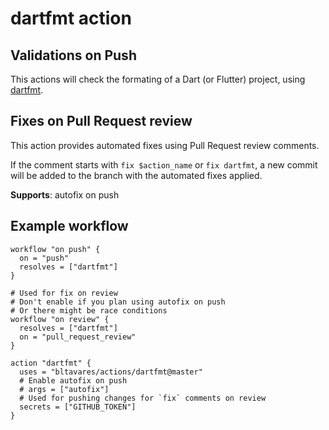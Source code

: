 # dartfmt action

## Validations on Push

This actions will check the formating of a Dart (or Flutter) project,
using [dartfmt](https://github.com/dart-lang/dart_style).

## Fixes on Pull Request review

This action provides automated fixes using Pull Request review comments.

If the comment starts with `fix $action_name` or `fix dartfmt`, a new commit
will be added to the branch with the automated fixes applied.

**Supports**: autofix on push

## Example workflow

```hcl
workflow "on push" {
  on = "push"
  resolves = ["dartfmt"]
}

# Used for fix on review
# Don't enable if you plan using autofix on push
# Or there might be race conditions
workflow "on review" {
  resolves = ["dartfmt"]
  on = "pull_request_review"
}

action "dartfmt" {
  uses = "bltavares/actions/dartfmt@master"
  # Enable autofix on push
  # args = ["autofix"]
  # Used for pushing changes for `fix` comments on review
  secrets = ["GITHUB_TOKEN"]
}
```
